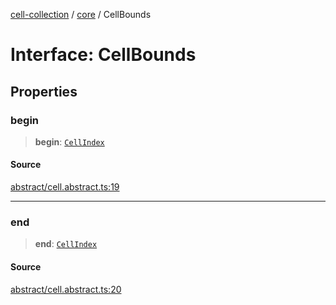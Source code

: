 [cell-collection](../../modules.md) / [core](../index.md) / CellBounds

# Interface: CellBounds

## Properties

### begin

> **begin**: [`CellIndex`](CellIndex.md)

#### Source

[abstract/cell.abstract.ts:19](https://github.com/benoitlahoz/cell-collection/blob/3c0533a9495a784f94e91b06da2103bee7d8d9d6/src/abstract/cell.abstract.ts#L19)

***

### end

> **end**: [`CellIndex`](CellIndex.md)

#### Source

[abstract/cell.abstract.ts:20](https://github.com/benoitlahoz/cell-collection/blob/3c0533a9495a784f94e91b06da2103bee7d8d9d6/src/abstract/cell.abstract.ts#L20)

